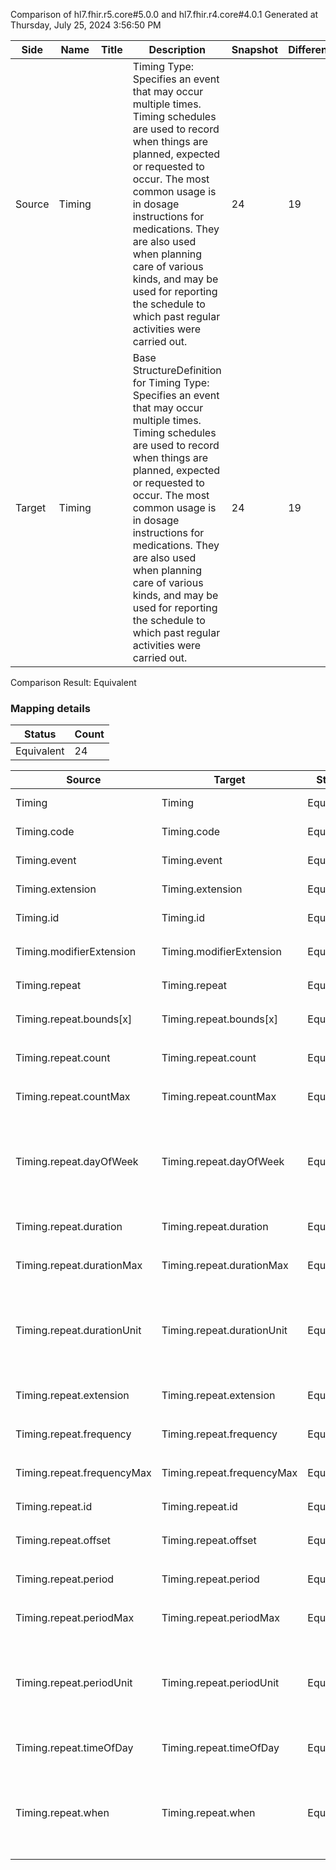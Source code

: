 Comparison of hl7.fhir.r5.core#5.0.0 and hl7.fhir.r4.core#4.0.1
Generated at Thursday, July 25, 2024 3:56:50 PM

| Side | Name | Title | Description | Snapshot | Differential |
| --- | --- | --- | --- | --- | --- |
| Source | Timing |  | Timing Type: Specifies an event that may occur multiple times. Timing schedules are used to record when things are planned, expected or requested to occur. The most common usage is in dosage instructions for medications. They are also used when planning care of various kinds, and may be used for reporting the schedule to which past regular activities were carried out. | 24 | 19 |
| Target | Timing |  | Base StructureDefinition for Timing Type: Specifies an event that may occur multiple times. Timing schedules are used to record when things are planned, expected or requested to occur. The most common usage is in dosage instructions for medications. They are also used when planning care of various kinds, and may be used for reporting the schedule to which past regular activities were carried out. | 24 | 19 |


Comparison Result: Equivalent


### Mapping details

| Status | Count |
| ------ | ----- |
Equivalent | 24 |


| Source | Target | Status | Message |
| ------ | ------ | ------ | ------- |
| Timing | Timing | Equivalent | R5 `Timing` maps as Equivalent to R4 `Timing` |
| Timing.code | Timing.code | Equivalent | R5 `Timing.code` maps as Equivalent to R4 `Timing.code` |
| Timing.event | Timing.event | Equivalent | R5 `Timing.event` maps as Equivalent to R4 `Timing.event` |
| Timing.extension | Timing.extension | Equivalent | R5 `Timing.extension` maps as Equivalent to R4 `Timing.extension` |
| Timing.id | Timing.id | Equivalent | R5 `Timing.id` maps as Equivalent to R4 `Timing.id` |
| Timing.modifierExtension | Timing.modifierExtension | Equivalent | R5 `Timing.modifierExtension` maps as Equivalent to R4 `Timing.modifierExtension` |
| Timing.repeat | Timing.repeat | Equivalent | R5 `Timing.repeat` maps as Equivalent to R4 `Timing.repeat` |
| Timing.repeat.bounds[x] | Timing.repeat.bounds[x] | Equivalent | R5 `Timing.repeat.bounds[x]` maps as Equivalent to R4 `Timing.repeat.bounds[x]` |
| Timing.repeat.count | Timing.repeat.count | Equivalent | R5 `Timing.repeat.count` maps as Equivalent to R4 `Timing.repeat.count` |
| Timing.repeat.countMax | Timing.repeat.countMax | Equivalent | R5 `Timing.repeat.countMax` maps as Equivalent to R4 `Timing.repeat.countMax` |
| Timing.repeat.dayOfWeek | Timing.repeat.dayOfWeek | Equivalent | R5 `Timing.repeat.dayOfWeek` maps as Equivalent to R4 `Timing.repeat.dayOfWeek` - dayOfWeek has compatible required binding for code type: http://hl7.org/fhir/ValueSet/days-of-week|5.0.0 and http://hl7.org/fhir/ValueSet/days-of-week|4.0.1 (Equivalent) |
| Timing.repeat.duration | Timing.repeat.duration | Equivalent | R5 `Timing.repeat.duration` maps as Equivalent to R4 `Timing.repeat.duration` |
| Timing.repeat.durationMax | Timing.repeat.durationMax | Equivalent | R5 `Timing.repeat.durationMax` maps as Equivalent to R4 `Timing.repeat.durationMax` |
| Timing.repeat.durationUnit | Timing.repeat.durationUnit | Equivalent | R5 `Timing.repeat.durationUnit` maps as Equivalent to R4 `Timing.repeat.durationUnit` - durationUnit has compatible required binding for code type: http://hl7.org/fhir/ValueSet/units-of-time|5.0.0 and http://hl7.org/fhir/ValueSet/units-of-time|4.0.1 (Equivalent) |
| Timing.repeat.extension | Timing.repeat.extension | Equivalent | R5 `Timing.repeat.extension` maps as Equivalent to R4 `Timing.repeat.extension` |
| Timing.repeat.frequency | Timing.repeat.frequency | Equivalent | R5 `Timing.repeat.frequency` maps as Equivalent to R4 `Timing.repeat.frequency` |
| Timing.repeat.frequencyMax | Timing.repeat.frequencyMax | Equivalent | R5 `Timing.repeat.frequencyMax` maps as Equivalent to R4 `Timing.repeat.frequencyMax` |
| Timing.repeat.id | Timing.repeat.id | Equivalent | R5 `Timing.repeat.id` maps as Equivalent to R4 `Timing.repeat.id` |
| Timing.repeat.offset | Timing.repeat.offset | Equivalent | R5 `Timing.repeat.offset` maps as Equivalent to R4 `Timing.repeat.offset` |
| Timing.repeat.period | Timing.repeat.period | Equivalent | R5 `Timing.repeat.period` maps as Equivalent to R4 `Timing.repeat.period` |
| Timing.repeat.periodMax | Timing.repeat.periodMax | Equivalent | R5 `Timing.repeat.periodMax` maps as Equivalent to R4 `Timing.repeat.periodMax` |
| Timing.repeat.periodUnit | Timing.repeat.periodUnit | Equivalent | R5 `Timing.repeat.periodUnit` maps as Equivalent to R4 `Timing.repeat.periodUnit` - periodUnit has compatible required binding for code type: http://hl7.org/fhir/ValueSet/units-of-time|5.0.0 and http://hl7.org/fhir/ValueSet/units-of-time|4.0.1 (Equivalent) |
| Timing.repeat.timeOfDay | Timing.repeat.timeOfDay | Equivalent | R5 `Timing.repeat.timeOfDay` maps as Equivalent to R4 `Timing.repeat.timeOfDay` |
| Timing.repeat.when | Timing.repeat.when | Equivalent | R5 `Timing.repeat.when` maps as Equivalent to R4 `Timing.repeat.when` - when has compatible required binding for code type: http://hl7.org/fhir/ValueSet/event-timing|5.0.0 and http://hl7.org/fhir/ValueSet/event-timing|4.0.1 (Equivalent) |

